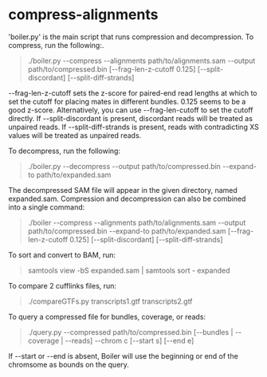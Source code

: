 compress-alignments
===================

'boiler.py' is the main script that runs compression and decompression.
To compress, run the following:.

> ./boiler.py --compress --alignments path/to/alignments.sam --output path/to/compressed.bin [--frag-len-z-cutoff 0.125] [--split-discordant] [--split-diff-strands]

--frag-len-z-cutoff sets the z-score for paired-end read lengths at which to set the cutoff for placing mates in different bundles. 0.125 seems to be a good z-score. Alternatively, you can use --frag-len-cutoff to set the cutoff directly.
If --split-discordant is present, discordant reads will be treated as unpaired reads.
If --split-diff-strands is present, reads with contradicting XS values will be treated as unpaired reads.

To decompress, run the following:

> ./boiler.py --decompress --output path/to/compressed.bin --expand-to path/to/expanded.sam

The decompressed SAM file will appear in the given directory, named expanded.sam.
Compression and decompression can also be combined into a single command:
> ./boiler --compress --alignments path/to/alignments.sam --output path/to/compressed.bin --expand-to path/to/expanded.sam [--frag-len-z-cutoff 0.125] [--split-discordant] [--split-diff-strands]


To sort and convert to BAM, run:
> samtools view -bS expanded.sam | samtools sort - expanded

To compare 2 cufflinks files, run:
> ./compareGTFs.py transcripts1.gtf transcripts2.gtf

To query a compressed file for bundles, coverage, or reads:

> ./query.py --compressed path/to/compressed.bin [--bundles | --coverage | --reads] --chrom c [--start s] [--end e]

If --start or --end is absent, Boiler will use the beginning or end of the chromsome as bounds on the query.
